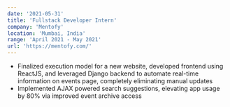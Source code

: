 ```yaml
---
date: '2021-05-31'
title: 'Fullstack Developer Intern'
company: 'Mentofy'
location: 'Mumbai, India'
range: 'April 2021 - May 2021'
url: 'https://mentofy.com/'
---
```


- Finalized execution model for a new website, developed frontend using ReactJS, and leveraged Django backend to automate real-time information on events page, completely eliminating manual updates
- Implemented AJAX powered search suggestions, elevating app usage by 80% via improved event archive access